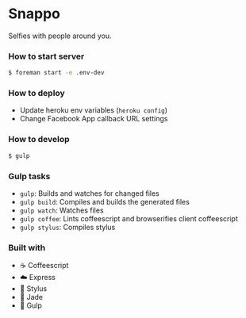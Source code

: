 # Snappo
Selfies with people around you.

### How to start server

```sh
$ foreman start -e .env-dev
```

### How to deploy

- Update heroku env variables (`heroku config`)
- Change Facebook App callback URL settings

### How to develop

```sh
$ gulp
```

### Gulp tasks

- `gulp`: Builds and watches for changed files
- `gulp build`: Compiles and builds the generated files
- `gulp watch`: Watches files
- `gulp coffee`: Lints coffeescript and browserifies client coffeescript
- `gulp stylus`: Compiles stylus

### Built with

- :coffee: Coffeescript
- :cloud: Express
- :lipstick: Stylus
- :gem: Jade
- :tropical_fish: Gulp
